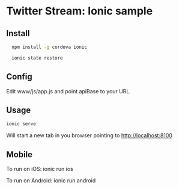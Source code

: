 # Twitter Stream: Ionic sample

## Install

```sh
  npm install -g cordova ionic
```

```sh
  ionic state restore
```

## Config

Edit  www/js/app.js and point apiBase to your URL.


## Usage

```sh
ionic serve
```

Will start a new tab in you browser pointing to [http://localhost:8100](http://localhost:8100)

## Mobile

To run on iOS:
  ionic run ios

To run on Android:
  ionic run android

